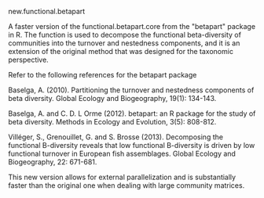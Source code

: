new.functional.betapart

A faster version of the functional.betapart.core from the "betapart" package in R. The function is used to decompose the functional beta-diversity of communities into the turnover and nestedness components, and it is an extension of the original method that was designed for the taxonomic perspective. 

Refer to the following references for the betapart package

Baselga, A. (2010). Partitioning the turnover and nestedness components of beta diversity. Global Ecology and Biogeography, 19(1): 134-143.

Baselga, A. and C. D. L Orme (2012). betapart: an R package for the study of beta diversity. Methods in Ecology and Evolution, 3(5): 808-812.

Villéger, S., Grenouillet, G. and S. Brosse (2013). Decomposing the functional B-diversity reveals that low functional B-diversity is driven by low functional turnover in European fish assemblages. Global Ecology and Biogeography, 22: 671-681. 


This new version allows for external parallelization and is substantially faster than the original one when dealing with large community matrices.

